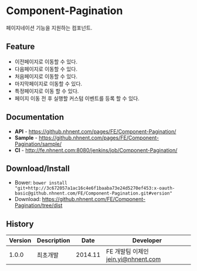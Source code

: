 Component-Pagination
======================
페이지네이션 기능을 지원하는 컴포넌트.

## Feature
* 이전페이지로 이동할 수 있다.
* 다음페이지로 이동할 수 있다.
* 처음페이지로 이동할 수 있다.
* 마지막페이지로 이동할 수 있다.
* 특정페이지로 이동 할 수 있다.
* 페이지 이동 전 후 실행할 커스텀 이벤트를 등록 할 수 있다.


## Documentation
* **API** - <https://github.nhnent.com/pages/FE/Component-Pagination/>
* **Sample** - <https://github.nhnent.com/pages/FE/Component-Pagination/sample/>
* **CI** - <http://fe.nhnent.com:8080/jenkins/job/Component-Pagination/>

## Download/Install
* Bower: `bower install "git+http://3c672057a1ac16c4e6f1baaba73e24d5270ef453:x-oauth-basic@github.nhnent.com/FE/Component-Pagination.git#version"`
* Download: <https://github.nhnent.com/FE/Component-Pagination/tree/dist>

## History
| Version | Description | Date | Developer |
| ---- | ---- | ---- | ---- |
| 1.0.0 | 최초개발 | 2014.11 | FE 개발팀 이제인 <jein.yi@nhnent.com> |



